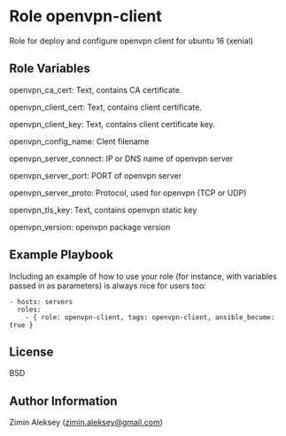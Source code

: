 Role openvpn-client
=========

Role for deploy and configure openvpn client for ubuntu 16 (xenial)


Role Variables
--------------

openvpn_ca_cert: Text, contains CA certificate.

openvpn_client_cert: Text, contains client certificate.

openvpn_client_key: Text, contains client certificate key.

openvpn_config_name: Clent filename

openvpn_server_connect: IP or DNS name of openvpn server

openvpn_server_port: PORT of openvpn server

openvpn_server_proto: Protocol, used for openvpn (TCP or UDP)

openvpn_tls_key: Text, contains openvpn static key

openvpn_version: openvpn package version


Example Playbook
----------------

Including an example of how to use your role (for instance, with variables passed in as parameters) is always nice for users too:

    - hosts: servers
      roles:
        - { role: openvpn-client, tags: openvpn-client, ansible_become: true }

License
-------

BSD

Author Information
------------------

Zimin Aleksey (zimin.aleksey@gmail.com)
